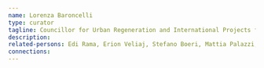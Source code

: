 ```yaml
---
name: Lorenza Baroncelli
type: curator
tagline: Councillor for Urban Regeneration and International Projects for the city of Mantua; Associate for Special Projects at the Serpentine Galleries; Consultant for Urban and Cultural Strategies to Edi Rama and Erion Veliaj
description:
related-persons: Edi Rama, Erion Veliaj, Stefano Boeri, Mattia Palazzi, Hans Ulrich Obrist
connections: 
---
```

